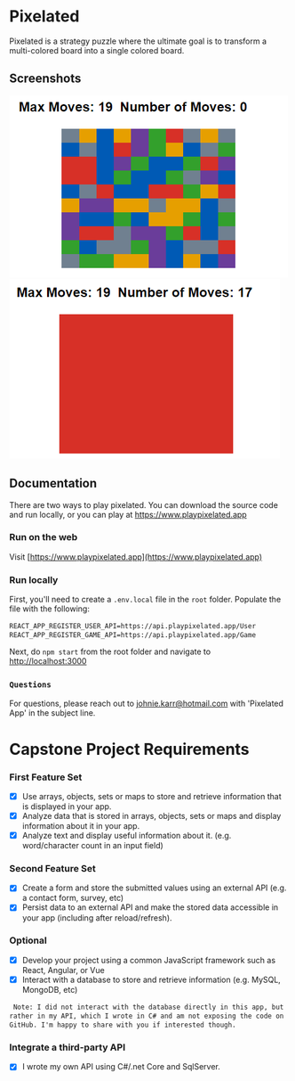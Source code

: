 
# Pixelated

Pixelated is a strategy puzzle where the ultimate goal is to transform a 
multi-colored board into a single colored board.



## Screenshots

![New Game](https://github.com/jkarr/pixelated/blob/main/pixelated/public/newGame.png?raw=true)
![Game Won](https://github.com/jkarr/pixelated/blob/main/pixelated/public/wonGame.png?raw=true)


## Documentation

There are two ways to play pixelated.  You can download the source code and run locally, or you can play at https://www.playpixelated.app

### Run on the web
Visit [https://www.playpixelated.app](https://www.playpixelated.app)

### Run locally
First, you'll need to create a `.env.local` file in the `root` folder.
Populate the file with the following:
```
REACT_APP_REGISTER_USER_API=https://api.playpixelated.app/User
REACT_APP_REGISTER_GAME_API=https://api.playpixelated.app/Game
```
Next, do `npm start` from the root folder and navigate to [http://localhost:3000](http://localhost:3000)

### `Questions`

For questions, please reach out to johnie.karr@hotmail.com with 'Pixelated App' in the subject line.

# Capstone Project Requirements
### First Feature Set

- [x] Use arrays, objects, sets or maps to store and retrieve information that is displayed in your app.
- [x] Analyze data that is stored in arrays, objects, sets or maps and display information about it in your app.
- [x] Analyze text and display useful information about it. (e.g. word/character count in an input field)

### Second Feature Set

- [x] Create a form and store the submitted values using an external API (e.g. a contact form, survey, etc)
- [x] Persist data to an external API and make the stored data accessible in your app
 (including after reload/refresh).

### Optional

- [x] Develop your project using a common JavaScript framework such as React, Angular, or Vue
- [x] Interact with a database to store and retrieve information (e.g. MySQL, MongoDB, etc)
 ```
  Note: I did not interact with the database directly in this app, but rather in my API, which I wrote in C# and am not exposing the code on GitHub. I'm happy to share with you if interested though.
 ```

### Integrate a third-party API
- [x] I wrote my own API using C#/.net Core and SqlServer. 
